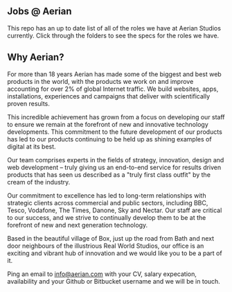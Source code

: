 ## Jobs @ Aerian

This repo has an up to date list of all of the roles we have at Aerian Studios currently. Click through the folders to see the specs for the roles we have.

## Why Aerian?

For more than 18 years Aerian has made some of the biggest and best web products in the world, with the products we work on and improve accounting for over 2% of global Internet traffic. We build websites, apps, installations, experiences and campaigns that deliver with scientifically proven results.

This incredible achievement has grown from a focus on developing our staff to ensure we remain at the forefront of new and innovative technology developments. This commitment to the future development of our products has led to our products continuing to be held up as shining examples of digital at its best.

Our team comprises experts in the fields of strategy, innovation, design and web development – truly giving us an end-to-end service for results driven products that has seen us described as a "truly first class outfit" by the cream of the industry.

Our commitment to excellence has led to long-term relationships with strategic clients across commercial and public sectors, including BBC, Tesco, Vodafone, The Times, Danone, Sky and Nectar. Our staff are critical to our success, and we strive to continually develop them to be at the forefront of new and next generation technology.

Based in the beautiful village of Box, just up the road from Bath and next door neighbours of the illustrious Real World Studios, our office is an exciting and vibrant hub of innovation and we would like you to be a part of it.

Ping an email to [info@aerian.com](mailto:info@aerian.com) with your CV, salary expecation, availability and your Github or Bitbucket username and we will be in touch.